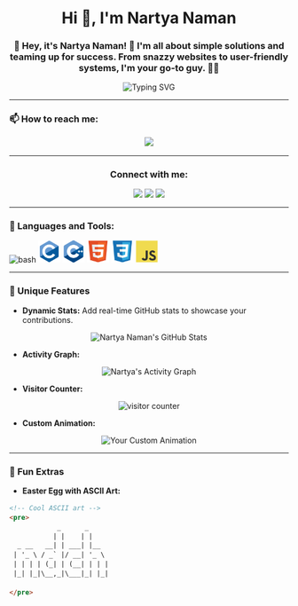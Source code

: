 <h1 align="center">Hi 👋, I'm Nartya Naman</h1>
<h3 align="center">🚀 Hey, it's Nartya Naman! 🌟 I'm all about simple solutions and teaming up for success. From snazzy websites to user-friendly systems, I'm your go-to guy. 👨‍💻</h3>

<p align="center">
  <img src="https://readme-typing-svg.herokuapp.com?font=Fira+Code&size=22&pause=1000&color=28A745&center=true&vCenter=true&width=500&lines=Web+Developer+%7C+System+Enthusiast+%7C+Problem+Solver;Open+to+Collaborations!+%F0%9F%92%AA" alt="Typing SVG">
</p>

---

### 📫 How to reach me:
<p align="center">
  <a href="mailto:nartyanaman@gmail.com"><img src="https://img.shields.io/badge/Email-D14836?style=for-the-badge&logo=gmail&logoColor=white"></a>
</p>

---

<h3 align="center">Connect with me:</h3>
<p align="center">
  <a href="https://linkedin.com/in/your-linkedin"><img src="https://img.shields.io/badge/LinkedIn-0077B5?style=for-the-badge&logo=linkedin&logoColor=white"></a>
  <a href="https://twitter.com/your-twitter"><img src="https://img.shields.io/badge/Twitter-1DA1F2?style=for-the-badge&logo=twitter&logoColor=white"></a>
  <a href="https://github.com/your-github"><img src="https://img.shields.io/badge/GitHub-100000?style=for-the-badge&logo=github&logoColor=white"></a>
</p>

---

<h3 align="left">🚀 Languages and Tools:</h3>
<p align="left">
  <img src="https://www.vectorlogo.zone/logos/gnu_bash/gnu_bash-icon.svg" alt="bash" width="40" height="40">
  <img src="https://raw.githubusercontent.com/devicons/devicon/master/icons/c/c-original.svg" alt="c" width="40" height="40">
  <img src="https://raw.githubusercontent.com/devicons/devicon/master/icons/cplusplus/cplusplus-original.svg" alt="cplusplus" width="40" height="40">
  <img src="https://raw.githubusercontent.com/devicons/devicon/master/icons/html5/html5-original.svg" alt="html5" width="40" height="40">
  <img src="https://raw.githubusercontent.com/devicons/devicon/master/icons/css3/css3-original.svg" alt="css3" width="40" height="40">
  <img src="https://raw.githubusercontent.com/devicons/devicon/master/icons/javascript/javascript-original.svg" alt="javascript" width="40" height="40">
  <!-- Add more tools with consistent styling -->
</p>

---

### 🌟 Unique Features

- **Dynamic Stats:** Add real-time GitHub stats to showcase your contributions.
<p align="center">
  <img src="https://github-readme-stats.vercel.app/api?username=your-github-username&show_icons=true&theme=radical" alt="Nartya Naman's GitHub Stats">
</p>

- **Activity Graph:**
<p align="center">
  <img src="https://github-readme-activity-graph.vercel.app/graph?username=your-github-username&theme=react-dark" alt="Nartya's Activity Graph">
</p>

- **Visitor Counter:** 
<p align="center">
  <img src="https://komarev.com/ghpvc/?username=your-github-username&label=Profile%20views&color=0e75b6&style=flat" alt="visitor counter">
</p>

- **Custom Animation:** 
<p align="center">
  <img src="https://user-images.githubusercontent.com/your-id/animation.gif" alt="Your Custom Animation" width="400">
</p>

---

### 🔮 Fun Extras

- **Easter Egg with ASCII Art:**
```html
<!-- Cool ASCII art -->
<pre>
            _      _      
           | |    | |     
  _ __   __| | ___| |__   
 | '_ \ / _` |/ __| '_ \  
 | | | | (_| | (__| | | | 
 |_| |_|\__,_|\___|_| |_|

</pre>
